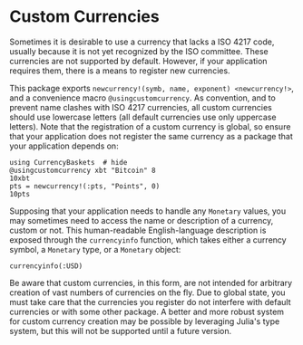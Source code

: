 # Custom Currencies

Sometimes it is desirable to use a currency that lacks a ISO 4217 code, usually
because it is not yet recognized by the ISO committee. These currencies are not
supported by default. However, if your application requires them, there is a
means to register new currencies.

This package exports `newcurrency!(symb, name, exponent) <newcurrency!>`, and a
convenience macro `@usingcustomcurrency`. As convention, and to prevent name
clashes with ISO 4217 currencies, all custom currencies should use lowercase
letters (all default currencies use only uppercase letters). Note that the
registration of a custom currency is global, so ensure that your application
does not register the same currency as a package that your application depends
on:

```@repl custom
using CurrencyBaskets  # hide
@usingcustomcurrency xbt "Bitcoin" 8
10xbt
pts = newcurrency!(:pts, "Points", 0)
10pts
```

Supposing that your application needs to handle any `Monetary` values, you may
sometimes need to access the name or description of a currency, custom or not.
This human-readable English-language description is exposed through the
`currencyinfo` function, which takes either a currency symbol, a `Monetary`
type, or a `Monetary` object:

```@repl custom
currencyinfo(:USD)
```

Be aware that custom currencies, in this form, are not intended for arbitrary
creation of vast numbers of currencies on the fly. Due to global state, you must
take care that the currencies you register do not interfere with default
currencies or with some other package. A better and more robust system for
custom currency creation may be possible by leveraging Julia's type system, but
this will not be supported until a future version.
